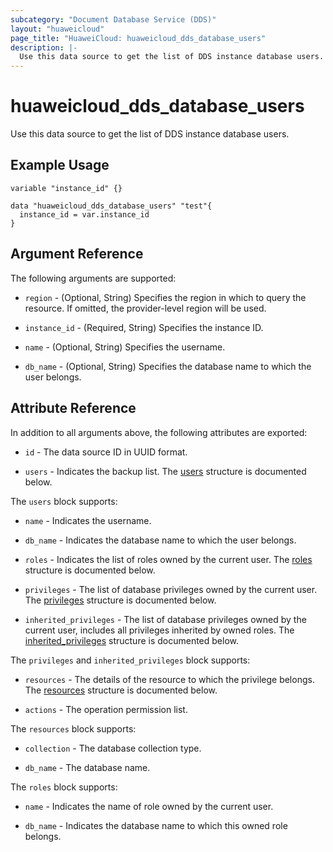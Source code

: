 ```yaml
---
subcategory: "Document Database Service (DDS)"
layout: "huaweicloud"
page_title: "HuaweiCloud: huaweicloud_dds_database_users"
description: |-
  Use this data source to get the list of DDS instance database users.
---
```


# huaweicloud_dds_database_users

Use this data source to get the list of DDS instance database users.

## Example Usage

```hcl
variable "instance_id" {}

data "huaweicloud_dds_database_users" "test"{
  instance_id = var.instance_id
}
```

## Argument Reference

The following arguments are supported:

* `region` - (Optional, String) Specifies the region in which to query the resource.
  If omitted, the provider-level region will be used.

* `instance_id` - (Required, String) Specifies the instance ID.

* `name` - (Optional, String) Specifies the username.

* `db_name` - (Optional, String) Specifies the database name to which the user belongs.

## Attribute Reference

In addition to all arguments above, the following attributes are exported:

* `id` - The data source ID in UUID format.

* `users` - Indicates the backup list.
  The [users](#users_struct) structure is documented below.

<a name="users_struct"></a>
The `users` block supports:

* `name` - Indicates the username.

* `db_name` - Indicates the database name to which the user belongs.

* `roles` - Indicates the list of roles owned by the current user.
  The [roles](#dds_database_owned_roles) structure is documented below.

* `privileges` - The list of database privileges owned by the current user.
  The [privileges](#dds_database_privileges) structure is documented below.

* `inherited_privileges` - The list of database privileges owned by the current user, includes all privileges
  inherited by owned roles.
  The [inherited_privileges](#dds_database_privileges) structure is documented below.

<a name="dds_database_privileges"></a>
The `privileges` and `inherited_privileges` block supports:

* `resources` - The details of the resource to which the privilege belongs.
  The [resources](#dds_database_resources) structure is documented below.

* `actions` - The operation permission list.

<a name="dds_database_resources"></a>
The `resources` block supports:

* `collection` - The database collection type.

* `db_name` - The database name.

<a name="dds_database_owned_roles"></a>
The `roles` block supports:

* `name` - Indicates the name of role owned by the current user.

* `db_name` - Indicates the database name to which this owned role belongs.
